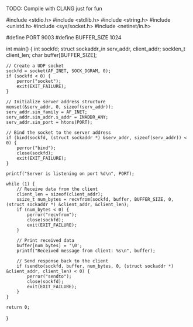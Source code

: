 TODO: Compile with CLANG just for fun

#include <stdio.h>
#include <stdlib.h>
#include <string.h>
#include <unistd.h>
#include <sys/socket.h>
#include <netinet/in.h>

#define PORT 9003
#define BUFFER_SIZE 1024

int main() {
    int sockfd;
    struct sockaddr_in serv_addr, client_addr;
    socklen_t client_len;
    char buffer[BUFFER_SIZE];

    // Create a UDP socket
    sockfd = socket(AF_INET, SOCK_DGRAM, 0);
    if (sockfd < 0) {
        perror("socket");
        exit(EXIT_FAILURE);
    }

    // Initialize server address structure
    memset(&serv_addr, 0, sizeof(serv_addr));
    serv_addr.sin_family = AF_INET;
    serv_addr.sin_addr.s_addr = INADDR_ANY;
    serv_addr.sin_port = htons(PORT);

    // Bind the socket to the server address
    if (bind(sockfd, (struct sockaddr *) &serv_addr, sizeof(serv_addr)) < 0) {
        perror("bind");
        close(sockfd);
        exit(EXIT_FAILURE);
    }

    printf("Server is listening on port %d\n", PORT);

    while (1) {
        // Receive data from the client
        client_len = sizeof(client_addr);
        ssize_t num_bytes = recvfrom(sockfd, buffer, BUFFER_SIZE, 0, (struct sockaddr *) &client_addr, &client_len);
        if (num_bytes < 0) {
            perror("recvfrom");
            close(sockfd);
            exit(EXIT_FAILURE);
        }

        // Print received data
        buffer[num_bytes] = '\0';
        printf("Received message from client: %s\n", buffer);

        // Send response back to the client
        if (sendto(sockfd, buffer, num_bytes, 0, (struct sockaddr *) &client_addr, client_len) < 0) {
            perror("sendto");
            close(sockfd);
            exit(EXIT_FAILURE);
        }
    }

    return 0;
}
